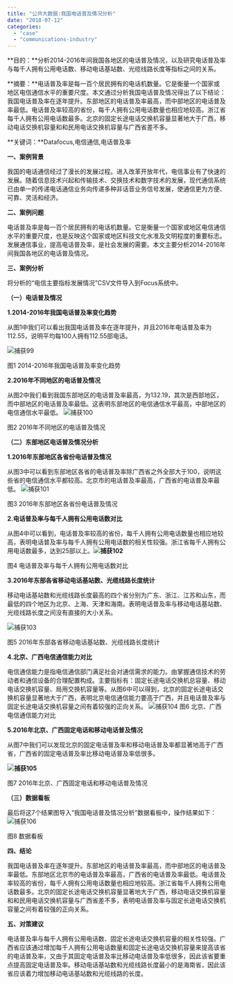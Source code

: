 ```yaml
---
title: "公共大数据:我国电话普及情况分析"
date: "2018-07-12"
categories: 
  - "case"
  - "communications-industry"
---
```


**目的：**分析2014-2016年间我国各地区的电话普及情况，以及研究电话普及率与每千人拥有公用电话数、移动电话基站数、光缆线路长度等指标之间的关系。

**摘要：**电话普及率是每一百个居民拥有的电话机数量。它是衡量一个国家或地区电信通信水平的重要尺度。本文通过分析我国电话普及情况得出了以下结论：我国电话普及率在逐年提升。东部地区的电话普及率最高，而中部地区的电话普及率最低。电话普及率较高的省份，每千人拥有公用电话数量也相应地较高。浙江省每千人拥有公用电话数最多。北京的固定长途电话交换机容量显著地大于广西，移动电话交换机容量和和民用电话交换机容量与广西省差不多。

**关键词：**Datafocus,电信通信,电话普及率

**一、案例背景**

我国的电话通信经过了漫长的发展过程。进入改革开放年代，电信事业有了快速的发展。随着信息技术兴起和传输技术、交换技术和数字技术的发展，现代通信系统已由单一的传递电话通信业务向传递多种非话音业务信号发展，使通信更为方便、可靠、灵活和经济。

**二、案例问题**

电话普及率是每一百个居民拥有的电话机数量。它是衡量一个国家或地区电信通信水平的重要尺度，也是反映这个国家或地区科技文化水准及文明程度的重要标志。发展通信事业，提高电话普及率，是社会发展的需要。本文主要分析2014-2016年间我国各地区的电话普及情况。

**三、案例分析**

将分析的“电信主要指标发展情况”CSV文件导入到Focus系统中。

**（一）电话普及情况**

**1.2014-2016年我国电话普及率变化趋势**

从图1中我们可以看出我国电话普及率在逐年提升，并且2016年电话普及率为112.55，说明平均每100人拥有112.55部电话。

![捕获99](images/99-1.png)

图1 2014-2016年我国电话普及率变化趋势

**2.2016年不同地区的电话普及情况**

从图2中我们看到我国东部地区的电话普及率最高，为132.19，其次是西部地区，而中部地区的电话普及率最低。这表明东部地区的电信通信水平最高，中部地区的电信通信水平最低。 ![捕获100](images/100-1.png)

图2 2016年不同地区的电话普及情况

**（二）东部地区电话普及情况分析**

**1.2016年东部地区各省份电话普及情况**

从图3中可以看到东部地区各省的电话普及率除广西省之外全部大于100，说明这些省的电信通信水平都较高。北京市的电话普及率最高，广西省的电话普及率最低。 ![捕获101](images/101-1.png)

图3 2016年东部地区各省份电话普及情况

**2.电话普及率与每千人拥有公用电话数对比**

从图4中可以看到，电话普及率较高的省份，每千人拥有公用电话数量也相应地较高，表明电话普及率与每千人拥有公用电话数的相关性较强。浙江省每千人拥有公用电话数最多，达到25部以上。**![捕获102](images/102-1.png)**

图4 电话普及率与每千人拥有公用电话数对比

**3.2016年东部各省移动电话基站数、光缆线路长度统计**

移动电话基站数和光缆线路长度最高的四个省分别为广东、浙江、江苏和山东，而最低的四个地区为北京、上海、天津和海南。表明电话普及率与移动电话基站数、光缆线路长度之间没有直接的大小关系。

![捕获103](images/103-1.png)

图5 2016年东部各省移动电话基站数、光缆线路长度统计

**4.北京、广西电信通信能力对比**

电信通信能力是指电信通信部门满足社会对通信需求的能力。由掌握通信技术的劳动者和通信设备的合理配置构成。主要指标有：固定长途电话交换机总容量、移动电话交换机容量、局用交换机容量等。从图6中可以得到，北京的固定长途电话交换机容量显著地大于广西，表明北京电信通信能力要高于广西，并且电话普及率与固定长途电话交换机容量之间有着较强的正向关系。 ![捕获104](images/104-1.png) 图6 北京、广西电信通信能力对比

**5.2016年北京、广西固定电话和移动电话普及情况**

从图7中我们可以发现北京的固定电话普及率和移动电话普及率都显著地高于广西省，广西省的固定电话普及率比移动电话普及率低很多。

**![捕获105](images/105-1.png)**

图7 2016年北京、广西固定电话和移动电话普及情况

**（三）数据看板**

最后将这7个结果图导入“我国电话普及情况分析”数据看板中，操作结果如下： ![捕获106](images/106-1.png)

图8 数据看板

**四、结论**

我国电话普及率在逐年提升。东部地区的电话普及率最高，而中部地区的电话普及率最低。东部地区北京市的电话普及率最高，广西省的电话普及率最低。电话普及率较高的省份，每千人拥有公用电话数量也相应地较高。浙江省每千人拥有公用电话数最多。北京的固定长途电话交换机容量显著地大于广西，移动电话交换机容量和和民用电话交换机容量与广西省差不多，表明电话普及率与固定长途电话交换机容量之间有着较强的正向关系。

**五、对策建议**

电话普及率与每千人拥有公用电话数、固定长途电话交换机容量的相关性较强。广西省应该通过增加每千人拥有公用电话数量和固定长途电话交换机容量来提高该省的电话普及率，又由于其固定电话普及率比移动电话普及率低很多，因此该省要重点提高固定电话普及率。移动电话基站数和光缆线路长度最小的是海南省，因此该省应该着力增加移动电话基站数和光缆线路的长度。
